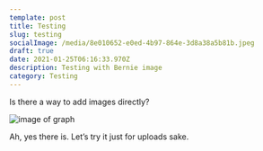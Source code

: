 ```yaml
---
template: post
title: Testing
slug: testing
socialImage: /media/8e010652-e0ed-4b97-864e-3d8a38a5b81b.jpeg
draft: true
date: 2021-01-25T06:16:33.970Z
description: Testing with Bernie image
category: Testing
---
```

Is there a way to add images directly?

![image of graph](/media/cdf11b20-c6c7-41c9-91ac-1570bc5069ce.jpeg "Image of ICAN Graph")

Ah, yes there is. Let’s try it just for uploads sake.